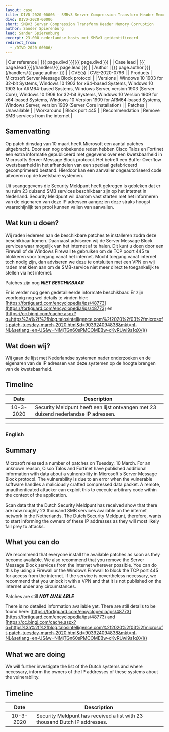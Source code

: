 ```yaml
---
layout: case
title: DIVD-2020-00006 - SMBv3 Server Compression Transform Header Memory Corruption 
divd: DIVD-2020-00006
short: SMBv3 Server Compression Transform Header Memory Corruption
author: Sander Spierenburg
lead: Sander Spierenburg
excerpt: 23.000 nederlandse hosts met SMBv3 geidentificeerd 
redirect_from:
  - /DIVD-2020-00006/
---
```


| Our reference | [{{ page.divd }}]({{ page.divd }}) |
| Case lead | [{{ page.lead }}](/handlers/{{ page.lead }}) |
| Author | [{{ page.author }}](/handlers/{{ page.author }}) |
| CVE(s) | CVE-2020-0796 |
| Products | Microsoft Server Message Block protocol |
| Versions | Windows 10 1903 for 32-bit Systems, Windows 10 1903 for x64-based Systems, Windows 10 1903 for ARM64-based Systems, Windows Server, version 1903 (Server Core), Windows 10 1909 for 32-bit Systems, Windows 10 Version 1909 for x64-based Systems, Windows 10 Version 1909 for ARM64-based Systems,
Windows Server, version 1909 (Server Core installation)  |
| Patches | Unavailable |
| Workaround | Block port 445 |
| Recommendation | Remove SMB services from the internet |

## Samenvatting

Op patch dinsdag van 10 maart heeft Microsoft een aantal patches uitgebracht. Door een nog onbekende reden hebben Cisco Talos en Fortinet een extra informatie gepubliceerd met gegevens over een kwetsbaarheid in Microsofts Server Message Block protocol. Het betreft een Buffer Overflow kwetsbaarheid in het afhandelen van een speciaal gefabriceerd gecomprimeerd bestand. Hierdoor kan een aanvaller ongeautoriseerd code uitvoeren op de kwetsbare systemen.

Uit scangegevens die Security Meldpunt heeft gekregen is gebleken dat er nu ruim 23 duizend SMB services beschikbaar zijn op het intetnet in Nederland. Security Meldpunt wil daarom vast starten met het informeren van de eigenaren van deze IP adressen aangezien deze straks hoogst waarschijnlijk ten prooi kunnen vallen van aanvallen. 

## Wat kun u doen?

Wij raden iedereen aan de beschikbare patches te installeren zodra deze beschikbaar komen. Daarnaast adviseren wij de Server Message Block services waar mogelijk van het internet af te halen. Dit kunt u doen door een Firewall of de Windows Firewall te gebruiken om de TCP poort 445 te blokkeren voor toegang vanaf het internet. Mocht toegang vanaf internet toch nodig zijn, dan adviseren we deze te ontsluiten met een VPN en wij raden met klem aan om de SMB-service niet meer direct te toegankelijk te stellen via het internet.

Patches zijn nog **_NIET BESCHIKBAAR_**

Er is verder nog geen gedetailleerde informate beschikbaar. Er zijn voorlopig nog wel details te vinden hier:
[https://fortiguard.com/encyclopedia/ips/48773](https://fortiguard.com/encyclopedia/ips/48773)
en
[https://cc.bingj.com/cache.aspx?q=https%3a%2f%2fblog.talosintelligence.com%2f2020%2f03%2fmicrosoft-patch-tuesday-march-2020.html&d=903924094838&mkt=nl-NL&setlang=en-US&w=NiMjTGn60sPMCOMEBw-cKyRUwi9s1qXv]()

## Wat doen wij?

Wij gaan de lijst met Nederlandse systemen nader onderzoeken en de eigenaren van de IP adressen van deze systemen op de hoogte brengen van de kwetsbaarheid. 

## Timeline

| Date  | Description |
|:-----:|-------------|
| 10-3-2020 | Security Meldpunt heeft een lijst ontvangen met 23 duizend nederlandse IP adressen. |

<hr>

### English

## Summary

Microsoft released a number of patches on Tuesday, 10 March. For an unknown reason, Cisco Talos and Fortinet have published additional information with data about a vulnerability in Microsoft's Server Message Block protocol. The vulnerability is due to an error when the vulnerable software handles a maliciously crafted compressed data packet. A remote, unauthenticated attacker can exploit this to execute arbitrary code within the context of the application.

Scan data that the Dutch Security Meldpunt has received show that there are now roughly 23 thousand SMB services available on the internet network in the Netherlands. The Dutch Security Meldpunt, therefore, wants to start informing the owners of these IP addresses as they will most likely fall prey to attacks.

## What you can do

We recommend that everyone install the available patches as soon as they become available. We also recommend that you remove the Server Message Block services from the internet wherever possible. You can do this by using a Firewall or the Windows Firewall to block the TCP port 445 for access from the internet. If the service is nevertheless necessary, we recommend that you unlock it with a VPN and that it is not published on the internet under any circumstances.

Patches are still **_NOT AVAILABLE_**

There is no detailed information available yet. There are still details to be found here:
[https://fortiguard.com/encyclopedia/ips/48773](https://fortiguard.com/encyclopedia/ips/48773)
and
[https://cc.bingj.com/cache.aspx?q=https%3a%2f%2fblog.talosintelligence.com%2f2020%2f03%2fmicrosoft-patch-tuesday-march-2020.html&d=903924094838&mkt=nl-NL&setlang=en-US&w=NiMjTGn60sPMCOMEBw-cKyRUwi9s1qXv]()

## What we are doing

We will further investigate the list of the Dutch systems and where necessary, inform the owners of the IP addresses of these systems about the vulnerability. 

## Timeline

| Date  | Description |
|:-----:|-------------|
| 10-3-2020 | Security Meldpunt has received a list with 23 thousand Dutch IP addresses. |


